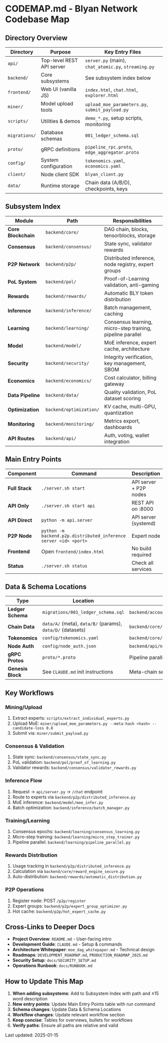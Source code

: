 # CODEMAP.md - Blyan Network Codebase Map

## Directory Overview

| Directory | Purpose | Key Entry Files |
|-----------|---------|-----------------|
| `api/` | Top-level REST API server | `server.py` (main), `chat_atomic.py`, `streaming.py` |
| `backend/` | Core subsystems | See subsystem index below |
| `frontend/` | Web UI (vanilla JS) | `index.html`, `chat.html`, `explorer.html` |
| `miner/` | Model upload tools | `upload_moe_parameters.py`, `submit_payload.py` |
| `scripts/` | Utilities & demos | `demo_*.py`, setup scripts, monitoring |
| `migrations/` | Database schemas | `001_ledger_schema.sql` |
| `proto/` | gRPC definitions | `pipeline_rpc.proto`, `edge_aggregator.proto` |
| `config/` | System configuration | `tokenomics.yaml`, `economics.yaml` |
| `client/` | Node client SDK | `blyan_client.py` |
| `data/` | Runtime storage | Chain data (A/B/D), checkpoints, keys |

## Subsystem Index

| Module | Path | Responsibilities |
|--------|------|------------------|
| **Core Blockchain** | `backend/core/` | DAG chain, blocks, tensorblocks, storage |
| **Consensus** | `backend/consensus/` | State sync, validator rewards |
| **P2P Network** | `backend/p2p/` | Distributed inference, node registry, expert groups |
| **PoL System** | `backend/pol/` | Proof-of-Learning validation, anti-gaming |
| **Rewards** | `backend/rewards/` | Automatic BLY token distribution |
| **Inference** | `backend/inference/` | Batch management, caching |
| **Learning** | `backend/learning/` | Consensus learning, micro-step training, pipeline parallel |
| **Model** | `backend/model/` | MoE inference, expert cache, architecture |
| **Security** | `backend/security/` | Integrity verification, key management, SBOM |
| **Economics** | `backend/economics/` | Cost calculator, billing gateway |
| **Data Pipeline** | `backend/data/` | Quality validation, PoL dataset scoring |
| **Optimization** | `backend/optimization/` | KV cache, multi-GPU, quantization |
| **Monitoring** | `backend/monitoring/` | Metrics export, dashboards |
| **API Routes** | `backend/api/` | Auth, voting, wallet integration |

## Main Entry Points

| Component | Command | Description |
|-----------|---------|-------------|
| **Full Stack** | `./server.sh start` | API server + P2P nodes |
| **API Only** | `./server.sh start api` | REST API on :8000 |
| **API Direct** | `python -m api.server` | API server (systemd) |
| **P2P Node** | `python -m backend.p2p.distributed_inference server <id> <port>` | Expert node |
| **Frontend** | Open `frontend/index.html` | No build required |
| **Status** | `./server.sh status` | Check all services |

## Data & Schema Locations

| Type | Location | Used By |
|------|----------|---------|
| **Ledger Schema** | `migrations/001_ledger_schema.sql` | `backend/accounting/ledger_postgres.py` |
| **Chain Data** | `data/A/` (meta), `data/B/` (params), `data/D/` (datasets) | `backend/core/chain.py` |
| **Tokenomics** | `config/tokenomics.yaml` | `backend/core/reward_engine_secure.py` |
| **Node Auth** | `config/node_auth.json` | `backend/api/node_auth.py` |
| **gRPC Protos** | `proto/*.proto` | Pipeline parallel, edge aggregation |
| **Genesis Block** | See `CLAUDE.md` init instructions | Meta-chain setup |

## Key Workflows

### Mining/Upload
1. Extract experts: `scripts/extract_individual_experts.py`
2. Upload MoE: `miner/upload_moe_parameters.py --meta-hash <hash> --candidate-loss 0.8`
3. Submit via: `miner/submit_payload.py`

### Consensus & Validation
1. State sync: `backend/consensus/state_sync.py`
2. PoL validation: `backend/pol/proof_of_learning.py`
3. Validator rewards: `backend/consensus/validator_rewards.py`

### Inference Flow
1. Request → `api/server.py` → `/chat` endpoint
2. Route to experts via `backend/p2p/distributed_inference.py`
3. MoE inference: `backend/model/moe_infer.py`
4. Batch optimization: `backend/inference/batch_manager.py`

### Training/Learning
1. Consensus epochs: `backend/learning/consensus_learning.py`
2. Micro-step training: `backend/learning/micro_step_trainer.py`
3. Pipeline parallel: `backend/learning/pipeline_parallel.py`

### Rewards Distribution
1. Usage tracking in `backend/p2p/distributed_inference.py`
2. Calculation via `backend/core/reward_engine_secure.py`
3. Auto-distribution: `backend/rewards/automatic_distribution.py`

### P2P Operations
1. Register node: POST `/p2p/register`
2. Expert groups: `backend/p2p/expert_group_optimizer.py`
3. Hot cache: `backend/p2p/hot_expert_cache.py`

## Cross-Links to Deeper Docs

- **Project Overview**: `README.md` - User-facing intro
- **Development Guide**: `CLAUDE.md` - Setup & commands
- **Architecture Whitepaper**: `moe_dag_whitepaper.md` - Technical design
- **Roadmaps**: `DEVELOPMENT_ROADMAP.md`, `PRODUCTION_ROADMAP_2025.md`
- **Security Setup**: `docs/SECURITY_SETUP.md`
- **Operations Runbook**: `docs/RUNBOOK.md`

## How to Update This Map

1. **When adding subsystems**: Add to Subsystem Index with path and ≤15 word description
2. **New entry points**: Update Main Entry Points table with run command
3. **Schema changes**: Update Data & Schema Locations
4. **Workflow changes**: Update relevant workflow section
5. **Keep concise**: Tables for overviews, bullets for workflows
6. **Verify paths**: Ensure all paths are relative and valid

Last updated: 2025-01-15
